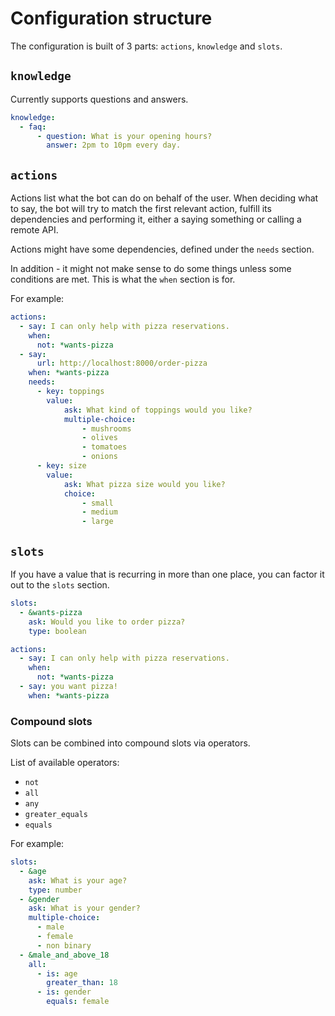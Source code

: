 # Configuration structure

The configuration is built of 3 parts: `actions`, `knowledge` and `slots`.

## `knowledge`

Currently supports questions and answers.

```yaml
knowledge:
  - faq:
      - question: What is your opening hours?
        answer: 2pm to 10pm every day.
```

## `actions`

Actions list what the bot can do on behalf of the user. When deciding what to say, the bot will try to match the first relevant action, fulfill its dependencies and performing it, either a saying something or calling a remote API.

Actions might have some dependencies, defined under the `needs` section.

In addition - it might not make sense to do some things unless some conditions are met. This is what the `when` section is for.

For example:

```yaml
actions:
  - say: I can only help with pizza reservations.
    when:
      not: *wants-pizza
  - say:
      url: http://localhost:8000/order-pizza
    when: *wants-pizza
    needs:
      - key: toppings
        value:
            ask: What kind of toppings would you like?
            multiple-choice:
                - mushrooms
                - olives
                - tomatoes
                - onions
      - key: size
        value:
            ask: What pizza size would you like?
            choice:
                - small
                - medium
                - large
```

## `slots`

If you have a value that is recurring in more than one place, you can factor it out to the `slots` section.

```yaml
slots:
  - &wants-pizza
    ask: Would you like to order pizza?
    type: boolean

actions:
  - say: I can only help with pizza reservations.
    when:
      not: *wants-pizza
  - say: you want pizza!
    when: *wants-pizza
```

### Compound slots

Slots can be combined into compound slots via operators.

List of available operators:

- `not`
- `all`
- `any`
- `greater_equals`
- `equals`

For example:

```yaml
slots:
  - &age
    ask: What is your age?
    type: number
  - &gender
    ask: What is your gender?
    multiple-choice:
      - male
      - female
      - non binary
  - &male_and_above_18
    all:
      - is: age
        greater_than: 18
      - is: gender
        equals: female
```
